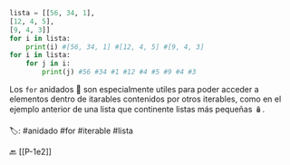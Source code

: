 ```python title:forAnidados.py
lista = [[56, 34, 1],
[12, 4, 5],
[9, 4, 3]]
for i in lista:
	print(i) #[56, 34, 1] #[12, 4, 5] #[9, 4, 3]
for i in lista:
	for j in i:
		print(j) #56 #34 #1 #12 #4 #5 #9 #4 #3
```

Los `for` anidados 💍 son especialmente utiles para poder acceder a elementos dentro de itarables contenidos por otros iterables, como en el ejemplo anterior de una lista que continente listas más pequeñas 🪆.

🏷️: #anidado #for #iterable #lista

🔙 [[P-1e2]]